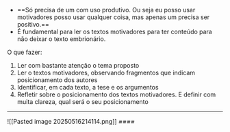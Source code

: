 - ==Só precisa de um com uso produtivo. Ou seja eu posso usar motivadores posso usar qualquer coisa, mas apenas um precisa ser positivo.==
- É fundamental para ler os textos motivadores para ter conteúdo para não deixar o texto embrionário.

O que fazer:

1. Ler com bastante atenção o tema proposto 
2. Ler o textos motivadores, observando fragmentos que indicam posicionamento dos autores
3. Identificar, em cada texto, a tese e os argumentos
4. Refletir sobre o posicionamento dos textos motivadores. E definir com muita clareza, qual será o seu posicionamento
---
![[Pasted image 20250516214114.png]]
***====***